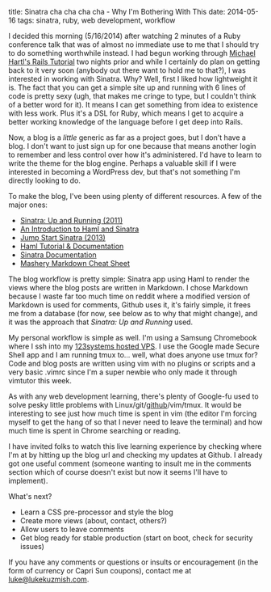 title: Sinatra cha cha cha cha - Why I'm Bothering With This
date: 2014-05-16
tags: sinatra, ruby, web development, workflow

I decided this morning (5/16/2014) after watching 2 minutes of a Ruby
conference talk that was of almost no immediate use to me that I should try to
do something worthwhile instead.  I had begun working through [Michael Hartl's
Rails Tutorial](http://www.railstutorial.org/book) two nights prior and while
I certainly do plan on getting back to it very soon (anybody out there want
to hold me to that?), I was interested in working with Sinatra.  Why?  Well,
first I liked how lightweight it is.  The fact that you can get a simple
site up and running with 6 lines of code is pretty sexy (ugh, that makes me
cringe to type, but I couldn't think of a better word for it).  It means
I can get something from idea to existence with less work.  Plus it's a DSL
for Ruby, which means I get to acquire a better working knowledge of the
language before I get deep into Rails.

Now, a blog is a *little* generic as far as a project goes, but I don't have
a blog.  I don't want to just sign up for one because that means another login
to remember and less control over how it's administered.  I'd have to learn to
write the theme for the blog engine.  Perhaps a valuable skill if I were
interested in becoming a WordPress dev, but that's not something I'm directly
looking to do.

To make the blog, I've been using plenty of different resources.  A few of the
major ones:

* [Sinatra: Up and Running (2011)](http://shop.oreilly.com/product/0636920019664.do)
* [An Introduction to Haml and Sinatra](http://code.tutsplus.com/tutorials/an-introduction-to-haml-and-sinatra--net-14858)
* [Jump Start Sinatra (2013)](http://www.sitepoint.com/store/jump-start-sinatra/)
* [Haml Tutorial & Documentation](http://haml.info/)
* [Sinatra Documentation](http://sinatrarb.com)
* [Mashery Markdown Cheat Sheet](http://support.mashery.com/docs/read/customizing_your_portal/Markdown_Cheat_Sheet)

The blog workflow is pretty simple: Sinatra app using Haml to render the views
where the blog posts are written in Markdown.  I chose Markdown because I waste
far too much time on reddit where a modified version of Markdown is used for
comments, Github uses it, it's fairly simple, it frees me from a database (for
now, see below as to why that might change), and it was the approach that
*Sinatra: Up and Running* used.

My personal workflow is simple as well.  I'm using a Samsung Chromebook where
I ssh into my [123systems hosted VPS](http://123systems.net).  I use the Google
made Secure Shell app and I am running tmux to... well, what does anyone use 
tmux for?  Code and blog posts are written using vim with no plugins or
scripts and a very basic .vimrc since I'm a super newbie who only made it
through vimtutor this week.  

As with any web development learning, there's plenty of Google-fu used to
solve pesky little problems with Linux/git/[github](http://github.com/lukeKuzmish)/vim/tmux. 
It would be interesting to see just how much time is spent in vim (the editor I'm forcing
myself to get the hang of so that I never need to leave the terminal) and how
much time is spent in Chrome searching or reading.

I have invited folks to watch this live learning experience by checking where
I'm at by hitting up the blog url and checking my updates at Github.  I already
got one useful comment (someone wanting to insult me in the comments section
which of course doesn't exist but now it seems I'll have to implement).

What's next?

* Learn a CSS pre-processor and style the blog
* Create more views (about, contact, others?)
* Allow users to leave comments
* Get blog ready for stable production (start on boot, check for security issues)

If you have any comments or questions or insults or encouragement (in the form
of currency or Capri Sun coupons), contact me at luke@lukekuzmish.com.
